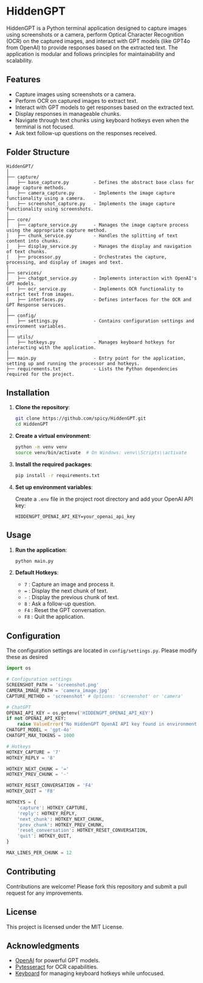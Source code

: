 # HiddenGPT

HiddenGPT is a Python terminal application designed to capture images using screenshots or a camera, perform Optical Character Recognition (OCR) on the captured images, and interact with GPT models (like GPT4o from OpenAI) to provide responses based on the extracted text. The application is modular and follows principles for maintainability and scalability.

## Features

- Capture images using screenshots or a camera.
- Perform OCR on captured images to extract text.
- Interact with GPT models to get responses based on the extracted text.
- Display responses in manageable chunks.
- Navigate through text chunks using keyboard hotkeys even when the terminal is not focused.
- Ask text follow-up questions on the responses received.

## Folder Structure

```text
HiddenGPT/
│
├── capture/
│   ├── base_capture.py         - Defines the abstract base class for image capture methods.
│   ├── camera_capture.py       - Implements the image capture functionality using a camera.
│   ├── screenshot_capture.py   - Implements the image capture functionality using screenshots.
│
├── core/
│   ├── capture_service.py      - Manages the image capture process using the appropriate capture method.
│   ├── chunk_service.py        - Handles the splitting of text content into chunks.
│   ├── display_service.py      - Manages the display and navigation of text chunks.
│   ├── processor.py            - Orchestrates the capture, processing, and display of images and text.
│
├── services/
│   ├── chatgpt_service.py      - Implements interaction with OpenAI's GPT models.
│   ├── ocr_service.py          - Implements OCR functionality to extract text from images.
│   ├── interfaces.py           - Defines interfaces for the OCR and GPT Response services.
│
├── config/
│   ├── settings.py             - Contains configuration settings and environment variables.
│
├── utils/
│   ├── hotkeys.py              - Manages keyboard hotkeys for interacting with the application.
│
├── main.py                     - Entry point for the application, setting up and running the processor and hotkeys.
├── requirements.txt            - Lists the Python dependencies required for the project.
```

## Installation

1. **Clone the repository**:

   ```bash
   git clone https://github.com/spicy/HiddenGPT.git
   cd HiddenGPT
   ```

2. **Create a virtual environment**:

   ```bash
   python -m venv venv
   source venv/bin/activate  # On Windows: venv\\Scripts\\activate
   ```

3. **Install the required packages**:

   ```bash
   pip install -r requirements.txt
   ```

4. **Set up environment variables**:

   Create a `.env` file in the project root directory and add your OpenAI API key:

   ```env
   HIDDENGPT_OPENAI_API_KEY=your_openai_api_key
   ```

## Usage

1. **Run the application**:

   ```bash
   python main.py
   ```

2. **Default Hotkeys**:
   - `7` : Capture an image and process it.
   - `=` : Display the next chunk of text.
   - `-` : Display the previous chunk of text.
   - `8` : Ask a follow-up question.
   - `F4` : Reset the GPT conversation.
   - `F8` : Quit the application.

## Configuration

The configuration settings are located in `config/settings.py`. Please modify these as desired

```python
import os

# Configuration settings
SCREENSHOT_PATH = 'screenshot.png'
CAMERA_IMAGE_PATH = 'camera_image.jpg'
CAPTURE_METHOD = 'screenshot' # Options: 'screenshot' or 'camera'

# ChatGPT
OPENAI_API_KEY = os.getenv('HIDDENGPT_OPENAI_API_KEY')
if not OPENAI_API_KEY:
    raise ValueError("No HiddenGPT OpenAI API key found in environment variables")
CHATGPT_MODEL = 'gpt-4o'
CHATGPT_MAX_TOKENS = 1000

# Hotkeys
HOTKEY_CAPTURE = '7'
HOTKEY_REPLY = '8'

HOTKEY_NEXT_CHUNK = '='
HOTKEY_PREV_CHUNK = '-'

HOTKEY_RESET_CONVERSATION = 'F4'
HOTKEY_QUIT = 'F8'

HOTKEYS = {
    'capture': HOTKEY_CAPTURE,
    'reply': HOTKEY_REPLY,
    'next_chunk': HOTKEY_NEXT_CHUNK,
    'prev_chunk': HOTKEY_PREV_CHUNK,
    'reset_conversation': HOTKEY_RESET_CONVERSATION,
    'quit': HOTKEY_QUIT,
}

MAX_LINES_PER_CHUNK = 12
```

## Contributing

Contributions are welcome! Please fork this repository and submit a pull request for any improvements.

## License

This project is licensed under the MIT License.

## Acknowledgments

- [OpenAI](https://www.openai.com/) for powerful GPT models.
- [Pytesseract](https://github.com/madmaze/pytesseract) for OCR capabilities.
- [Keyboard](https://github.com/boppreh/keyboard) for managing keyboard hotkeys while unfocused.
